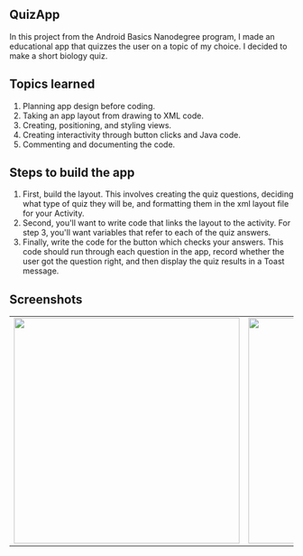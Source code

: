 <h2>QuizApp</h2>
In this project from the Android Basics Nanodegree program, I made an educational app that quizzes the user on a topic of my choice. I decided to make a short biology quiz.

<h2>Topics learned</h2>
<ol><li>Planning app design before coding.</li>
<li>Taking an app layout from drawing to XML code.</li>
<li>Creating, positioning, and styling views.</li>
<li>Creating interactivity through button clicks and Java code.</li>
<li>Commenting and documenting the code.</li></ol>

<h2>Steps to build the app</h2>
<ol><li>First, build the layout. This involves creating the quiz questions, deciding what type of quiz they will be, and formatting them in the xml layout file for your Activity.</li>
<li>Second, you'll want to write code that links the layout to the activity. For step 3, you'll want variables that refer to each of the quiz answers.</li>
<li>Finally, write the code for the button which checks your answers. This code should run through each question in the app, record whether the user got the question right, and then display the quiz results in a Toast message.</li></ol>

<h2>Screenshots</h2>
<table><tr><td><img src="https://user-images.githubusercontent.com/34871894/79429345-a17dac80-7f84-11ea-8f60-f85a142ad07f.jpg" width="400"></td><td><img src="https://user-images.githubusercontent.com/34871894/79429351-a2aed980-7f84-11ea-8bc6-02b105fb00ee.jpg" width="400"></td></tr></table>
